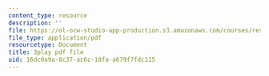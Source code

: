 ```yaml
---
content_type: resource
description: ''
file: https://ol-ocw-studio-app-production.s3.amazonaws.com/courses/res-tll-004-stem-concept-videos-fall-2013/16dc0a9a8c37ac6c18faa679f7fdc115_eRZDD6Ypdc0.pdf
file_type: application/pdf
resourcetype: Document
title: 3play pdf file
uid: 16dc0a9a-8c37-ac6c-18fa-a679f7fdc115
---
```

